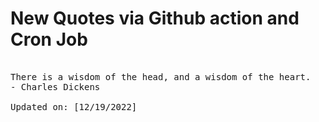 # New Quotes via Github action and Cron Job

<pre>
<!-- #quote -->
There is a wisdom of the head, and a wisdom of the heart.
- Charles Dickens

Updated on: [12/19/2022]
<!-- #quoteEnd -->
</pre>
